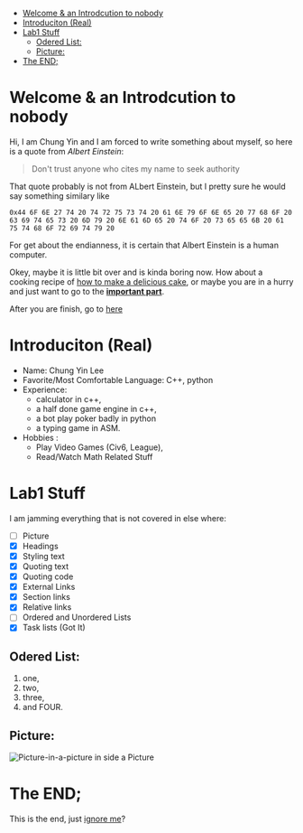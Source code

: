 - [Welcome \& an Introdcution to nobody](#welcome--an-introdcution-to-nobody)
- [Introduciton (Real)](#introduciton-real)
- [Lab1 Stuff](#lab1-stuff)
  - [Odered List:](#odered-list)
  - [Picture:](#picture)
- [The END;](#the-end)

# Welcome & an Introdcution to nobody

Hi, I am Chung Yin and I am forced to write something about myself, so here is a quote from *Albert Einstein*:

> Don't trust anyone who cites my name to seek authority 

That quote probably is not from ALbert Einstein, but I pretty sure he would say something similary like

```0x44 6F 6E 27 74 20 74 72 75 73 74 20 61 6E 79 6F 6E 65 20 77 68 6F 20 63 69 74 65 73 20 6D 79 20 6E 61 6D 65 20 74 6F 20 73 65 65 6B 20 61 75 74 68 6F 72 69 74 79 20```

For get about the endianness, it is certain that Albert Einstein is a human computer.

Okey, maybe it is little bit over and is kinda boring now. How about a cooking recipe of [how to make a delicious cake](https://www.youtube.com/watch?v=xvFZjo5PgG0), or maybe you are in a hurry and just want to go to the [**important part**](https://www.youtube.com/watch?v=xvFZjo5PgG0).

After you are finish, go to [here](words.md)

# Introduciton (Real)

- Name:  Chung Yin Lee
- Favorite/Most Comfortable Language: C++, python
- Experience: 
  - calculator in c++,
  - a half done game engine in c++, 
  - a bot play poker badly in python
  - a typing game in ASM. 
- Hobbies : 
  - Play Video Games (Civ6, League),
  - Read/Watch Math Related Stuff

# Lab1 Stuff
I am jamming everything that is not covered in else where:
- [ ] Picture
- [x] Headings
- [x] Styling text
- [x] Quoting text
- [x] Quoting code
- [x] External Links 
- [x] Section links 
- [x] Relative links 
- [ ] Ordered and Unordered Lists
- [x] Task lists (Got It)

## Odered List:
1. one,
2. two,
3. three,
4. and FOUR.

## Picture:
![Picture-in-a-picture](https://petapixel.com/assets/uploads/2012/08/picture2_mini.jpg)
in side a Picture

# The END;
This is the end, just [ignore me](.gitignore)?
